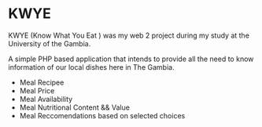 # KWYE
KWYE (Know What You Eat ) was my web 2 project during my study at the University of the Gambia.


A simple PHP based application that intends to provide all the need to know information of our local dishes here in The Gambia. 
  - Meal Recipee
  - Meal Price
  - Meal Availability
  - Meal Nutritional Content && Value 
  - Meal Reccomendations based on selected choices
  
